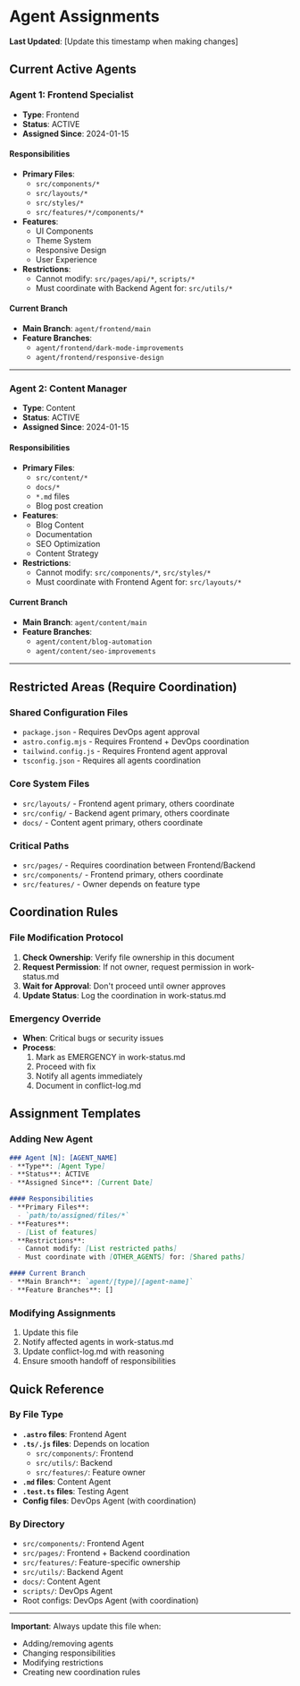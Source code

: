 #  Agent Assignments

**Last Updated**: [Update this timestamp when making changes]

##  Current Active Agents

### Agent 1: Frontend Specialist
- **Type**: Frontend
- **Status**: ACTIVE
- **Assigned Since**: 2024-01-15

#### Responsibilities
- **Primary Files**:
  - `src/components/*`
  - `src/layouts/*`
  - `src/styles/*`
  - `src/features/*/components/*`
- **Features**:
  - UI Components
  - Theme System
  - Responsive Design
  - User Experience
- **Restrictions**:
  - Cannot modify: `src/pages/api/*`, `scripts/*`
  - Must coordinate with Backend Agent for: `src/utils/*`

#### Current Branch
- **Main Branch**: `agent/frontend/main`
- **Feature Branches**:
  - `agent/frontend/dark-mode-improvements`
  - `agent/frontend/responsive-design`

---

### Agent 2: Content Manager
- **Type**: Content
- **Status**: ACTIVE
- **Assigned Since**: 2024-01-15

#### Responsibilities
- **Primary Files**:
  - `src/content/*`
  - `docs/*`
  - `*.md` files
  - Blog post creation
- **Features**:
  - Blog Content
  - Documentation
  - SEO Optimization
  - Content Strategy
- **Restrictions**:
  - Cannot modify: `src/components/*`, `src/styles/*`
  - Must coordinate with Frontend Agent for: `src/layouts/*`

#### Current Branch
- **Main Branch**: `agent/content/main`
- **Feature Branches**:
  - `agent/content/blog-automation`
  - `agent/content/seo-improvements`

---

##  Restricted Areas (Require Coordination)

### Shared Configuration Files
- `package.json` - Requires DevOps agent approval
- `astro.config.mjs` - Requires Frontend + DevOps coordination
- `tailwind.config.js` - Requires Frontend agent approval
- `tsconfig.json` - Requires all agents coordination

### Core System Files
- `src/layouts/` - Frontend agent primary, others coordinate
- `src/config/` - Backend agent primary, others coordinate
- `docs/` - Content agent primary, others coordinate

### Critical Paths
- `src/pages/` - Requires coordination between Frontend/Backend
- `src/components/` - Frontend primary, others coordinate
- `src/features/` - Owner depends on feature type

##  Coordination Rules

### File Modification Protocol
1. **Check Ownership**: Verify file ownership in this document
2. **Request Permission**: If not owner, request permission in work-status.md
3. **Wait for Approval**: Don't proceed until owner approves
4. **Update Status**: Log the coordination in work-status.md

### Emergency Override
- **When**: Critical bugs or security issues
- **Process**:
  1. Mark as EMERGENCY in work-status.md
  2. Proceed with fix
  3. Notify all agents immediately
  4. Document in conflict-log.md

##  Assignment Templates

### Adding New Agent
```markdown
### Agent [N]: [AGENT_NAME]
- **Type**: [Agent Type]
- **Status**: ACTIVE
- **Assigned Since**: [Current Date]

#### Responsibilities
- **Primary Files**:
  - `path/to/assigned/files/*`
- **Features**:
  - [List of features]
- **Restrictions**:
  - Cannot modify: [List restricted paths]
  - Must coordinate with [OTHER_AGENTS] for: [Shared paths]

#### Current Branch
- **Main Branch**: `agent/[type]/[agent-name]`
- **Feature Branches**: []
```

### Modifying Assignments
1. Update this file
2. Notify affected agents in work-status.md
3. Update conflict-log.md with reasoning
4. Ensure smooth handoff of responsibilities

##  Quick Reference

### By File Type
- **`.astro` files**: Frontend Agent
- **`.ts/.js` files**: Depends on location
  - `src/components/`: Frontend
  - `src/utils/`: Backend
  - `src/features/`: Feature owner
- **`.md` files**: Content Agent
- **`.test.ts` files**: Testing Agent
- **Config files**: DevOps Agent (with coordination)

### By Directory
- `src/components/`: Frontend Agent
- `src/pages/`: Frontend + Backend coordination
- `src/features/`: Feature-specific ownership
- `src/utils/`: Backend Agent
- `docs/`: Content Agent
- `scripts/`: DevOps Agent
- Root configs: DevOps Agent (with coordination)

---

**️ Important**: Always update this file when:
- Adding/removing agents
- Changing responsibilities
- Modifying restrictions
- Creating new coordination rules
